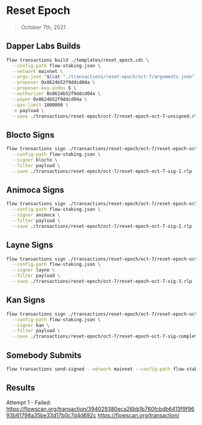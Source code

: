 # Reset Epoch

> October 7th, 2021

## Dapper Labs Builds

```sh
flow transactions build ./templates/reset_epoch.cdc \
  --config-path flow-staking.json \
  --network mainnet \
  --args-json "$(cat "./transactions/reset-epoch/oct-7/arguments.json")" \
  --proposer 0x8624b52f9ddcd04a \
  --proposer-key-index 5 \
  --authorizer 0x8624b52f9ddcd04a \
  --payer 0x8624b52f9ddcd04a \
  --gas-limit 1000000 \
  -x payload \
  --save ./transactions/reset-epoch/oct-7/reset-epoch-oct-7-unsigned.rlp
```

## Blocto Signs

```sh
flow transactions sign ./transactions/reset-epoch/oct-7/reset-epoch-oct-7-unsigned.rlp \
  --config-path flow-staking.json \
  --signer blocto \
  --filter payload \
  --save ./transactions/reset-epoch/oct-7/reset-epoch-oct-7-sig-1.rlp
```

## Animoca Signs

```sh
flow transactions sign ./transactions/reset-epoch/oct-7/reset-epoch-oct-7-sig-1.rlp \
  --config-path flow-staking.json \
  --signer animoca \
  --filter payload \
  --save ./transactions/reset-epoch/oct-7/reset-epoch-oct-7-sig-2.rlp
```

## Layne Signs

```sh
flow transactions sign ./transactions/reset-epoch/oct-7/reset-epoch-oct-7-sig-2.rlp \
  --config-path flow-staking.json \
  --signer layne \
  --filter payload \
  --save ./transactions/reset-epoch/oct-7/reset-epoch-oct-7-sig-3.rlp
```

## Kan Signs

```sh
flow transactions sign ./transactions/reset-epoch/oct-7/reset-epoch-oct-7-sig-3.rlp \
  --config-path flow-staking.json \
  --signer kan \
  --filter payload \
  --save ./transactions/reset-epoch/oct-7/reset-epoch-oct-7-sig-complete.rlp
```


## Somebody Submits

```sh
flow transactions send-signed --network mainnet --config-path flow-staking.json ./transactions/reset-epoch/oct-7/reset-epoch-oct-7-sig-complete.rlp
```

## Results

Attempt 1 - Failed: https://flowscan.org/transaction/394029380eca26bb1b760fcbdb6413f9f9693b61798a35be33d17b0c7d4d692c
https://flowscan.org/transaction/
